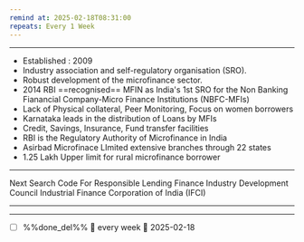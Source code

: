 ```yaml
---
remind at: 2025-02-18T08:31:00
repeats: Every 1 Week
---
```

---
- Established : 2009
- Industry association and self-regulatory organisation (SRO).
- Robust development of the microfinance sector.
- 2014 RBI ==recognised== MFIN as India's 1st SRO for the Non Banking Fianancial Company-Micro Finance Institutions (NBFC-MFIs)
- Lack of Physical collateral, Peer Monitoring, Focus on women borrowers
- Karnataka leads in the distribution of Loans by MFIs
- Credit, Savings, Insurance, Fund transfer facilities
- RBI is the Regulatory Authority of Microfinance in India
- Asirbad Microfinace LImited extensive branches through 22 states
- 1.25 Lakh Upper limit for rural microfinance borrower

---
Next Search
Code For Responsible Lending
Finance Industry Development Council
Industrial Finance Corporation of India (IFCI)

---
---
- [ ] %%done_del%% 🔁 every week 📅 2025-02-18